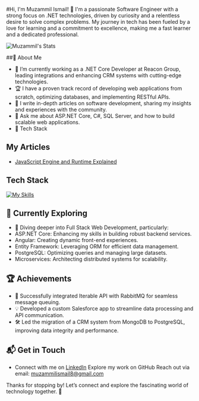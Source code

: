 #Hi, I'm Muzammil Ismail! 👋
I'm a passionate Software Engineer with a strong focus on .NET technologies, driven by curiosity and a relentless desire to solve complex problems. My journey in tech has been fueled by a love for learning and a commitment to excellence, making me a fast learner and a dedicated professional.

![Muzammil's Stats](https://github-readme-stats.vercel.app/api?username=muzammilismail8&theme=vue-dark&show_icons=true&hide_border=true&count_private=true)

##🚀 About Me
- 🌱 I’m currently working as a .NET Core Developer at Reacon Group, leading integrations and enhancing CRM systems with cutting-edge technologies.
- 🏆 I have a proven track record of developing web applications from scratch, optimizing databases, and implementing RESTful APIs.
- 📝 I write in-depth articles on software development, sharing my insights and experiences with the community.
- 💬 Ask me about ASP.NET Core, C#, SQL Server, and how to build scalable web applications.
- 🔧 Tech Stack

## My Articles
- [JavaScript Engine and Runtime Explained](https://www.freecodecamp.org/news/javascript-engine-and-runtime-explained/)

## Tech Stack
[![My Skills](https://skillicons.dev/icons?i=js,html,css,wasm)](https://skillicons.dev)

## 🌱 Currently Exploring
- 🚀 Diving deeper into Full Stack Web Development, particularly:
- ASP.NET Core: Enhancing my skills in building robust backend services.
- Angular: Creating dynamic front-end experiences.
- Entity Framework: Leveraging ORM for efficient data management.
- PostgreSQL: Optimizing queries and managing large datasets.
- Microservices: Architecting distributed systems for scalability.

## 🏆 Achievements
- 🌟 Successfully integrated Iterable API with RabbitMQ for seamless message queuing.
- 💡 Developed a custom Salesforce app to streamline data processing and API communication.
- 🛠 Led the migration of a CRM system from MongoDB to PostgreSQL, improving data integrity and performance.

## 📬 Get in Touch
- Connect with me on [LinkedIn](www.linkedin.com/in/muzammilismail8)
Explore my work on GitHub
Reach out via email: muzammilismail8@gmail.com

Thanks for stopping by! Let’s connect and explore the fascinating world of technology together. 🚀

